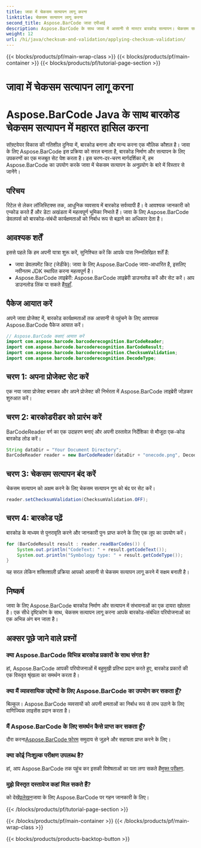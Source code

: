 ```yaml
---
title: जावा में चेकसम सत्यापन लागू करना
linktitle: चेकसम सत्यापन लागू करना
second_title: Aspose.BarCode जावा एपीआई
description: Aspose.BarCode के साथ जावा में आसानी से मास्टर बारकोड सत्यापन। चेकसम सत्यापन के लिए चरण-दर-चरण मार्गदर्शिका। अपने सॉफ़्टवेयर की डेटा अखंडता को बढ़ावा दें!
weight: 12
url: /hi/java/checksum-and-validation/applying-checksum-validation/
---
```


{{< blocks/products/pf/main-wrap-class >}}
{{< blocks/products/pf/main-container >}}
{{< blocks/products/pf/tutorial-page-section >}}

# जावा में चेकसम सत्यापन लागू करना

# Aspose.BarCode Java के साथ बारकोड चेकसम सत्यापन में महारत हासिल करना

सॉफ़्टवेयर विकास की गतिशील दुनिया में, बारकोड बनाना और मान्य करना एक मौलिक कौशल है। जावा के लिए Aspose.BarCode इस प्रक्रिया को सरल बनाता है, बारकोड निर्माण और सत्यापन के लिए उपकरणों का एक मजबूत सेट पेश करता है। इस चरण-दर-चरण मार्गदर्शिका में, हम Aspose.BarCode का उपयोग करके जावा में चेकसम सत्यापन के अनुप्रयोग के बारे में विस्तार से जानेंगे।

## परिचय

रिटेल से लेकर लॉजिस्टिक्स तक, आधुनिक व्यवसाय में बारकोड सर्वव्यापी हैं। वे आवश्यक जानकारी को एन्कोड करते हैं और डेटा अखंडता में महत्वपूर्ण भूमिका निभाते हैं। जावा के लिए Aspose.BarCode डेवलपर्स को बारकोड-संबंधी कार्यक्षमताओं को निर्बाध रूप से बढ़ाने का अधिकार देता है।

## आवश्यक शर्तें

इससे पहले कि हम अपनी यात्रा शुरू करें, सुनिश्चित करें कि आपके पास निम्नलिखित शर्तें हैं:

- जावा डेवलपमेंट किट (जेडीके): जावा के लिए Aspose.BarCode जावा-आधारित है, इसलिए नवीनतम JDK स्थापित करना महत्वपूर्ण है।
-  Aspose.BarCode लाइब्रेरी: Aspose.BarCode लाइब्रेरी डाउनलोड करें और सेट करें। आप डाउनलोड लिंक पा सकते हैं[यहाँ](https://releases.aspose.com/barcode/java/).

## पैकेज आयात करें

अपने जावा प्रोजेक्ट में, बारकोड कार्यक्षमताओं तक आसानी से पहुंचने के लिए आवश्यक Aspose.BarCode पैकेज आयात करें।

```java
// Aspose.BarCode कक्षाएं आयात करें
import com.aspose.barcode.barcoderecognition.BarCodeReader;
import com.aspose.barcode.barcoderecognition.BarCodeResult;
import com.aspose.barcode.barcoderecognition.ChecksumValidation;
import com.aspose.barcode.barcoderecognition.DecodeType;
```

## चरण 1: अपना प्रोजेक्ट सेट करें

एक नया जावा प्रोजेक्ट बनाकर और अपने प्रोजेक्ट की निर्भरता में Aspose.BarCode लाइब्रेरी जोड़कर शुरुआत करें।

## चरण 2: बारकोडरीडर को प्रारंभ करें

BarCodeReader वर्ग का एक उदाहरण बनाएं और अपनी दस्तावेज़ निर्देशिका से मौजूदा एक-कोड बारकोड लोड करें।

```java
String dataDir = "Your Document Directory";
BarCodeReader reader = new BarCodeReader(dataDir + "onecode.png", DecodeType.ONE_CODE);
```

## चरण 3: चेकसम सत्यापन बंद करें

चेकसम सत्यापन को अक्षम करने के लिए चेकसम सत्यापन गुण को बंद पर सेट करें।

```java
reader.setChecksumValidation(ChecksumValidation.OFF);
```

## चरण 4: बारकोड पढ़ें

बारकोड के माध्यम से पुनरावृति करने और जानकारी पुनः प्राप्त करने के लिए एक लूप का उपयोग करें।

```java
for (BarCodeResult result : reader.readBarCodes()) {
    System.out.println("CodeText: " + result.getCodeText());
    System.out.println("Symbology type: " + result.getCodeType());
}
```

यह सरल लेकिन शक्तिशाली प्रक्रिया आपको आसानी से चेकसम सत्यापन लागू करने में सक्षम बनाती है।

## निष्कर्ष

जावा के लिए Aspose.BarCode बारकोड निर्माण और सत्यापन में संभावनाओं का एक दायरा खोलता है। एक सीधे दृष्टिकोण के साथ, चेकसम सत्यापन लागू करना आपके बारकोड-संबंधित परियोजनाओं का एक अभिन्न अंग बन जाता है।

## अक्सर पूछे जाने वाले प्रश्नों

### क्या Aspose.BarCode विभिन्न बारकोड प्रकारों के साथ संगत है?
हां, Aspose.BarCode आपकी परियोजनाओं में बहुमुखी प्रतिभा प्रदान करते हुए, बारकोड प्रकारों की एक विस्तृत श्रृंखला का समर्थन करता है।

### क्या मैं व्यावसायिक उद्देश्यों के लिए Aspose.BarCode का उपयोग कर सकता हूँ?
बिल्कुल। Aspose.BarCode व्यवसायों को अपनी क्षमताओं का निर्बाध रूप से लाभ उठाने के लिए वाणिज्यिक लाइसेंस प्रदान करता है।

### मैं Aspose.BarCode के लिए समर्थन कैसे प्राप्त कर सकता हूँ?
 दौरा करना[Aspose.BarCode फोरम](https://forum.aspose.com/c/barcode/13) समुदाय से जुड़ने और सहायता प्राप्त करने के लिए।

### क्या कोई निःशुल्क परीक्षण उपलब्ध है?
 हां, आप Aspose.BarCode तक पहुंच कर इसकी विशेषताओं का पता लगा सकते हैं[मुफ्त परीक्षण](https://releases.aspose.com/).

### मुझे विस्तृत दस्तावेज कहां मिल सकते हैं?
 को देखें[प्रलेखन](https://reference.aspose.com/barcode/java/)जावा के लिए Aspose.BarCode पर गहन जानकारी के लिए।


{{< /blocks/products/pf/tutorial-page-section >}}

{{< /blocks/products/pf/main-container >}}
{{< /blocks/products/pf/main-wrap-class >}}

{{< blocks/products/products-backtop-button >}}
